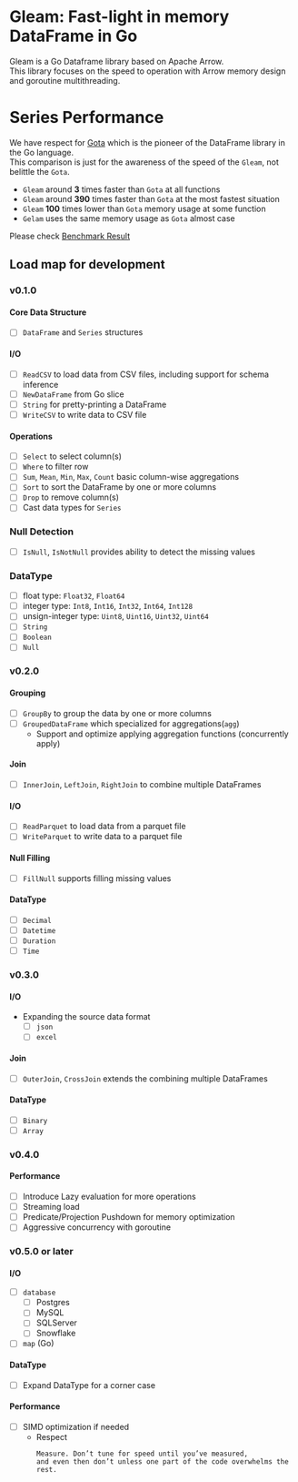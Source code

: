 # Gleam: Fast-light in memory DataFrame in Go
Gleam is a Go Dataframe library based on Apache Arrow.  
This library focuses on the speed to operation with Arrow memory design 
and goroutine multithreading.

# Series Performance
We have respect for [Gota](https://github.com/go-gota/gota) which is the pioneer of the DataFrame library
in the Go language.  
This comparison is just for the awareness of the speed of the `Gleam`, not belittle the `Gota`. 

 - `Gleam` around **3** times faster than `Gota` at all functions 
 - `Gleam` around **390** times faster than `Gota` at the most fastest situation
 - `Gleam` **100** times lower than `Gota` memory usage at some function
 - `Gelam` uses the same memory usage as `Gota` almost case

Please check [Benchmark Result](benchmark_results.md)

## Load map for development
### v0.1.0
#### Core Data Structure
 - [ ] `DataFrame` and `Series` structures
#### I/O
 - [ ] `ReadCSV` to load data from CSV files, including support for schema inference
 - [ ] `NewDataFrame` from Go slice
 - [ ] `String` for pretty-printing a DataFrame
 - [ ] `WriteCSV` to write data to CSV file
#### Operations
 - [ ] `Select` to select column(s)
 - [ ] `Where` to filter row
 - [ ] `Sum`, `Mean`, `Min`, `Max`, `Count` basic column-wise aggregations
 - [ ] `Sort` to sort the DataFrame by one or more columns
 - [ ] `Drop` to remove column(s)
 - [ ] Cast data types for `Series`
### Null Detection
 - [ ] `IsNull`, `IsNotNull` provides ability to detect the missing values
### DataType
 - [ ] float type: `Float32`, `Float64`
 - [ ] integer type: `Int8`, `Int16`, `Int32`, `Int64`, `Int128`
 - [ ] unsign-integer type: `Uint8`, `Uint16`, `Uint32`, `Uint64`
 - [ ] `String`
 - [ ] `Boolean`
 - [ ] `Null`

### v0.2.0
#### Grouping
 - [ ] `GroupBy` to group the data by one or more columns
 - [ ] `GroupedDataFrame` which specialized for aggregations(`agg`)
   - Support and optimize applying aggregation functions (concurrently apply)
#### Join
 - [ ] `InnerJoin`, `LeftJoin`, `RightJoin` to combine multiple DataFrames 
#### I/O
 - [ ] `ReadParquet` to load data from a parquet file
 - [ ] `WriteParquet` to write data to a parquet file
#### Null Filling
 - [ ] `FillNull` supports filling missing values
#### DataType
 - [ ] `Decimal`
 - [ ] `Datetime`
 - [ ] `Duration`
 - [ ] `Time`

### v0.3.0
#### I/O
 - Expanding the source data format
   - [ ] `json`
   - [ ] `excel`
#### Join
 - [ ] `OuterJoin`, `CrossJoin` extends the combining multiple DataFrames
#### DataType
 - [ ] `Binary`
 - [ ] `Array`

### v0.4.0
#### Performance
 - [ ] Introduce Lazy evaluation for more operations
 - [ ] Streaming load
 - [ ] Predicate/Projection Pushdown for memory optimization
 - [ ] Aggressive concurrency with goroutine

### v0.5.0 or later
#### I/O
 - [ ] `database`
   - [ ] Postgres
   - [ ] MySQL
   - [ ] SQLServer
   - [ ] Snowflake
 - [ ] `map` (Go) 
#### DataType
 - [ ] Expand DataType for a corner case
#### Performance
 - [ ] SIMD optimization if needed
   - Respect
     ```text
     Measure. Don’t tune for speed until you’ve measured, 
     and even then don’t unless one part of the code overwhelms the rest.
     ```
